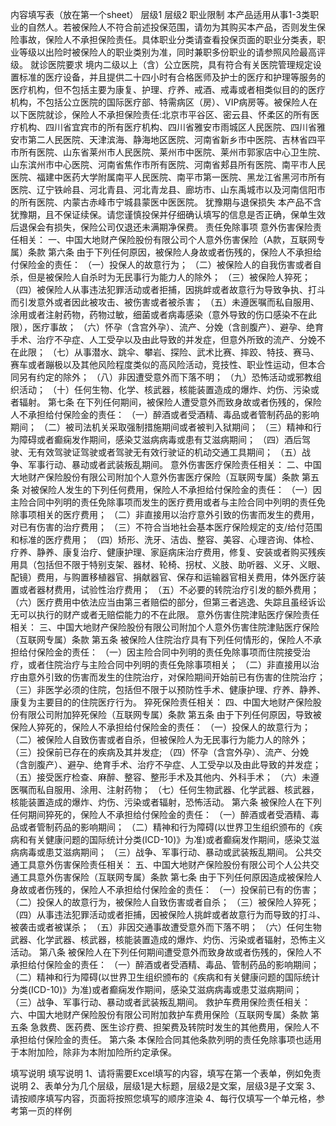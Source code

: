 内容填写表（放在第一个sheet）
	层级1	层级2
	职业限制
		本产品适用从事1-3类职业的自然人。若被保险人不符合前述投保范围，请勿为其购买本产品，否则发生保险事故，保险人不承担保险责任。具体职业分类请查看投保页面的职业分类表，职业等级以出险时被保险人的职业类别为准，同时兼职多份职业的请参照风险最高评级。
	就诊医院要求
		境内二级以上（含）公立医院，具有符合有关医院管理规定设置标准的医疗设备，并且提供二十四小时有合格医师及护士的医疗和护理等服务的医疗机构，但不包括主要为康复、护理、疗养、戒酒、戒毒或者相类似目的的医疗机构，不包括公立医院的国际医疗部、特需病区（房）、VIP病房等。被保险人在以下医院就诊，保险人不承担保险责任:北京市平谷区、密云县、怀柔区的所有医疗机构、四川省宜宾市的所有医疗机构、四川省雅安市雨城区人民医院、四川省雅安市第二人民医院、天津滨海、静海地区医院、河南省新乡市中医院、吉林省四平市所有医院、山东省莱州市人民医院、莱州市中医院、莱州市郭家店中心卫生院、山东滨州市中心医院、河南省焦作市所有医院、河南省郏县所有医院、南平市人民医院、福建中医药大学附属南平人民医院、南平市第一医院、黑龙江省黑河市所有医院、辽宁铁岭县、河北青县、河北青龙县、廊坊市、山东禹城市以及河南信阳市的所有医院、内蒙古赤峰市宁城县蒙医中医医院。
	犹豫期与退保损失
		本产品不含犹豫期，且不保证续保。请您谨慎投保并仔细确认填写的信息是否正确，保单生效后退保会有损失，保险公司仅退还未满期净保费。
	责任免除事项
	意外伤害保险责任相关：
		一、中国大地财产保险股份有限公司个人意外伤害保险（A款，互联网专属）条款
		第六条 由于下列任何原因，被保险人身故或者伤残的，保险人不承担给付保险金的责任：
		（一）投保人的故意行为；
		（二）被保险人的自我伤害或者自杀，但是被保险人自杀时为无民事行为能力人的除外； 
		（三）被保险人猝死；
		（四）被保险人从事违法犯罪活动或者拒捕，因挑衅或者故意行为导致争执、打斗而引发意外或者因此被攻击、被伤害或者被杀害；
		（五）未遵医嘱而私自服用、涂用或者注射药物，药物过敏，细菌或者病毒感染（意外导致的伤口感染不在此限），医疗事故；
		（六）怀孕（含宫外孕）、流产、分娩（含剖腹产）、避孕、绝育手术、治疗不孕症、人工受孕以及由此导致的并发症，但意外所致的流产、分娩不在此限；
		（七）从事潜水、跳伞、攀岩、探险、武术比赛、摔跤、特技、赛马、赛车或者蹦极以及其他风险程度类似的高风险活动，竞技性、职业性运动，但本合同另有约定的除外；
		（八）非因遭受意外而下落不明；
		（九）恐怖活动或邪教组织活动；
		（十）任何生物、化学、核武器，核能装置造成的爆炸、灼伤、污染或者辐射。
		第七条 在下列任何期间，被保险人遭受意外而致身故或者伤残的，保险人不承担给付保险金的责任：
		（一）醉酒或者受酒精、毒品或者管制药品的影响期间；
		（二）被司法机关采取强制措施期间或者被判入狱期间；
		（三）精神和行为障碍或者癫痫发作期间，感染艾滋病病毒或患有艾滋病期间；
		（四）酒后驾驶、无有效驾驶证驾驶或者驾驶无有效行驶证的机动交通工具期间；
		（五）战争、军事行动、暴动或者武装叛乱期间。
	意外伤害医疗保险责任相关：
		二、中国大地财产保险股份有限公司附加个人意外伤害医疗保险（互联网专属）条款
		第五条 对被保险人发生的下列任何费用，保险人不承担给付保险金的责任：
		（一）因主险合同中列明的责任免除事项而发生的医疗费用或者与主险合同中列明的责任免除事项相关的医疗费用；
		（二）非直接用以治疗意外引致的伤害而发生的费用，对已有伤害的治疗费用；
		（三）不符合当地社会基本医疗保险规定的支/给付范围和标准的医疗费用；
		（四）矫形、洗牙、洁齿、整容、美容、心理咨询、体检、疗养、静养、康复治疗、健康护理、家庭病床治疗费用，修复、安装或者购买残疾用具（包括但不限于特别支架、器材、轮椅、拐杖、义肢、助听器、义牙、义眼、配镜）费用，与购置移植器官、捐献器官、保存和运输器官相关费用，体外医疗装置或者器材费用，试验性治疗费用；
		（五）不必要的转院治疗引发的额外费用；
		（六）医疗费用中依法应当由第三者赔偿的部分，但第三者逃逸、失踪且虽经诉讼无可以执行的财产或者无赔偿能力的不在此限。
	意外伤害住院津贴医疗保险责任相关：
		三、中国大地财产保险股份有限公司附加个人意外伤害住院津贴医疗保险（互联网专属）条款
		第五条 被保险人住院治疗具有下列任何情形的，保险人不承担给付保险金的责任：
		（一）因主险合同中列明的责任免除事项而住院接受治疗，或者住院治疗与主险合同中列明的责任免除事项相关；
		（二）非直接用以治疗由意外引致的伤害而发生的住院治疗，对保险期间开始前已有伤害的住院治疗；
		（三）非医学必须的住院，包括但不限于以预防性手术、健康护理、疗养、静养、康复为主要目的的住院医疗行为。
	猝死保险责任相关：
		四、中国大地财产保险股份有限公司附加猝死保险（互联网专属）条款
		第五条 由于下列任何原因，导致被保险人猝死的，保险人不承担给付保险金的责任：
		（一）投保人的故意行为； 
		（二）被保险人自致伤害或者自杀，但被保险人为无民事行为能力人的除外；
		（三）投保前已存在的疾病及其并发症;
		（四）怀孕（含宫外孕）、流产、分娩（含剖腹产）、避孕、绝育手术、治疗不孕症、人工受孕以及由此导致的并发症；
		（五）接受医疗检查、麻醉、整容、整形手术及其他内、外科手术；
		（六）未遵医嘱而私自服用、涂用、注射药物；
		（七）任何生物武器、化学武器、核武器，核能装置造成的爆炸、灼伤、污染或者辐射，恐怖活动。
		第六条 被保险人在下列任何期间猝死的，保险人不承担给付保险金的责任：
		（一）醉酒或者受酒精、毒品或者管制药品的影响期间；
		（二）精神和行为障碍(以世界卫生组织颁布的《疾病和有关健康问题的国际统计分类(ICD-10)》为准)或者癫痫发作期间，感染艾滋病病毒或患艾滋病期间；
		（三）战争、军事行动、暴动或武装叛乱期间。
	公共交通工具意外伤害保险责任相关：
		五、中国大地财产保险股份有限公司个人公共交通工具意外伤害保险（互联网专属）条款
		第七条 由于下列任何原因造成被保险人身故或者伤残的，保险人不承担给付保险金的责任：
		（一）投保前已有的伤害；
		（二）投保人的故意行为，被保险人自致伤害或者自杀；
		（三）被保险人猝死；
		（四）从事违法犯罪活动或者拒捕，因被保险人挑衅或者故意行为而导致的打斗、被袭击或者被谋杀；
		（五）非因交通事故遭受意外而下落不明；
		（六）任何生物武器、化学武器、核武器，核能装置造成的爆炸、灼伤、污染或者辐射，恐怖主义活动。
		第八条 被保险人在下列任何期间遭受意外而致身故或者伤残的，保险人不承担给付保险金的责任：
		（一）醉酒或者受酒精、毒品、管制药品的影响期间；
		（二）精神和行为障碍(以世界卫生组织颁布的《疾病和有关健康问题的国际统计分类(ICD-10)》为准)或者癫痫发作期间，感染艾滋病病毒或患艾滋病期间；
		（三）战争、军事行动、暴动或者武装叛乱期间。
	救护车费用保险责任相关：
		六、中国大地财产保险股份有限公司附加救护车费用保险（互联网专属）条款
		第五条 急救费、医药费、医生诊疗费、担架费及转院时发生的其他费用，保险人不承担给付保险金的责任。
		第六条 本保险合同其他条款列明的责任免除事项也适用于本附加险，除非为本附加险所约定承保。


填写说明
	填写说明
	1、请将需要Excel填写的内容，填写在第一个表单，例如免责说明
	2、表单分为几个层级，层级1是大标题，层级2是文案，层级3是子文案
	3、请按顺序填写内容，页面将按照您填写的顺序渲染
	4、每行仅填写一个单元格，参考第一页的样例


